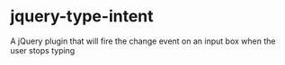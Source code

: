 jquery-type-intent
==================

A jQuery plugin that will fire the change event on an input box when the user stops typing

